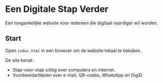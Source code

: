 # Een Digitale Stap Verder

Een toegankelijke website voor iedereen die digitaal vaardiger wil worden. 

## Start

Open `index.html` in een browser om de website lokaal te bekijken.

De site bevat:
- Stap-voor-stap uitleg over computers en internet.
- Voorbeeldartikelen over e-mail, QR-codes, WhatsApp en DigiD.
